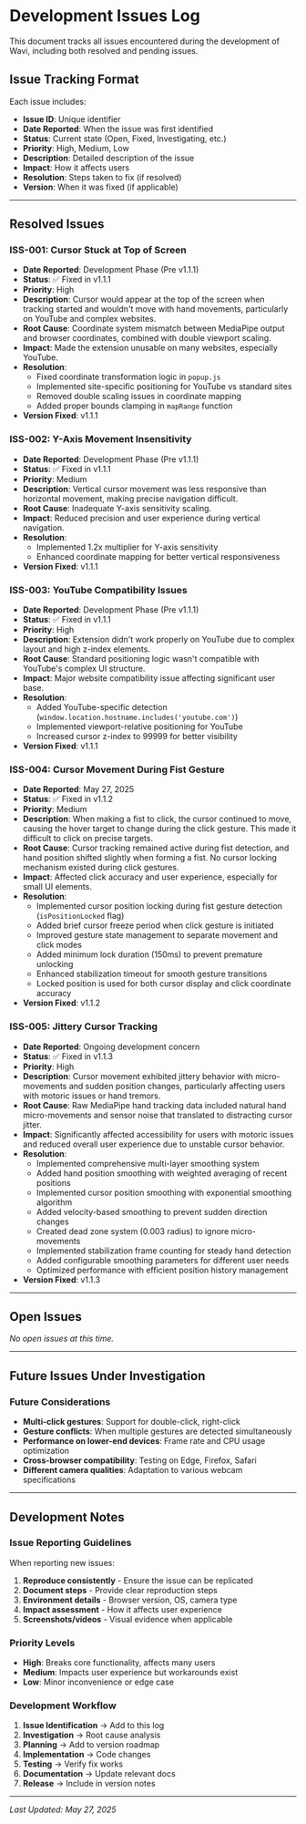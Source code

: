 # Development Issues Log

This document tracks all issues encountered during the development of Wavi, including both resolved and pending issues.

## Issue Tracking Format

Each issue includes:
- **Issue ID**: Unique identifier
- **Date Reported**: When the issue was first identified
- **Status**: Current state (Open, Fixed, Investigating, etc.)
- **Priority**: High, Medium, Low
- **Description**: Detailed description of the issue
- **Impact**: How it affects users
- **Resolution**: Steps taken to fix (if resolved)
- **Version**: When it was fixed (if applicable)

---

## Resolved Issues

### ISS-001: Cursor Stuck at Top of Screen
- **Date Reported**: Development Phase (Pre v1.1.1)
- **Status**: ✅ Fixed in v1.1.1
- **Priority**: High
- **Description**: Cursor would appear at the top of the screen when tracking started and wouldn't move with hand movements, particularly on YouTube and complex websites.
- **Root Cause**: Coordinate system mismatch between MediaPipe output and browser coordinates, combined with double viewport scaling.
- **Impact**: Made the extension unusable on many websites, especially YouTube.
- **Resolution**: 
  - Fixed coordinate transformation logic in `popup.js`
  - Implemented site-specific positioning for YouTube vs standard sites
  - Removed double scaling issues in coordinate mapping
  - Added proper bounds clamping in `mapRange` function
- **Version Fixed**: v1.1.1

### ISS-002: Y-Axis Movement Insensitivity
- **Date Reported**: Development Phase (Pre v1.1.1)
- **Status**: ✅ Fixed in v1.1.1
- **Priority**: Medium
- **Description**: Vertical cursor movement was less responsive than horizontal movement, making precise navigation difficult.
- **Root Cause**: Inadequate Y-axis sensitivity scaling.
- **Impact**: Reduced precision and user experience during vertical navigation.
- **Resolution**: 
  - Implemented 1.2x multiplier for Y-axis sensitivity
  - Enhanced coordinate mapping for better vertical responsiveness
- **Version Fixed**: v1.1.1

### ISS-003: YouTube Compatibility Issues
- **Date Reported**: Development Phase (Pre v1.1.1)
- **Status**: ✅ Fixed in v1.1.1
- **Priority**: High
- **Description**: Extension didn't work properly on YouTube due to complex layout and high z-index elements.
- **Root Cause**: Standard positioning logic wasn't compatible with YouTube's complex UI structure.
- **Impact**: Major website compatibility issue affecting significant user base.
- **Resolution**: 
  - Added YouTube-specific detection (`window.location.hostname.includes('youtube.com')`)
  - Implemented viewport-relative positioning for YouTube
  - Increased cursor z-index to 99999 for better visibility
- **Version Fixed**: v1.1.1

### ISS-004: Cursor Movement During Fist Gesture
- **Date Reported**: May 27, 2025
- **Status**: ✅ Fixed in v1.1.2
- **Priority**: Medium
- **Description**: When making a fist to click, the cursor continued to move, causing the hover target to change during the click gesture. This made it difficult to click on precise targets.
- **Root Cause**: Cursor tracking remained active during fist detection, and hand position shifted slightly when forming a fist. No cursor locking mechanism existed during click gestures.
- **Impact**: Affected click accuracy and user experience, especially for small UI elements.
- **Resolution**: 
  - Implemented cursor position locking during fist gesture detection (`isPositionLocked` flag)
  - Added brief cursor freeze period when click gesture is initiated
  - Improved gesture state management to separate movement and click modes
  - Added minimum lock duration (150ms) to prevent premature unlocking
  - Enhanced stabilization timeout for smooth gesture transitions
  - Locked position is used for both cursor display and click coordinate accuracy
- **Version Fixed**: v1.1.2

### ISS-005: Jittery Cursor Tracking
- **Date Reported**: Ongoing development concern
- **Status**: ✅ Fixed in v1.1.3
- **Priority**: High
- **Description**: Cursor movement exhibited jittery behavior with micro-movements and sudden position changes, particularly affecting users with motoric issues or hand tremors.
- **Root Cause**: Raw MediaPipe hand tracking data included natural hand micro-movements and sensor noise that translated to distracting cursor jitter.
- **Impact**: Significantly affected accessibility for users with motoric issues and reduced overall user experience due to unstable cursor behavior.
- **Resolution**: 
  - Implemented comprehensive multi-layer smoothing system
  - Added hand position smoothing with weighted averaging of recent positions
  - Implemented cursor position smoothing with exponential smoothing algorithm
  - Added velocity-based smoothing to prevent sudden direction changes
  - Created dead zone system (0.003 radius) to ignore micro-movements
  - Implemented stabilization frame counting for steady hand detection
  - Added configurable smoothing parameters for different user needs
  - Optimized performance with efficient position history management
- **Version Fixed**: v1.1.3

---

## Open Issues

*No open issues at this time.*

---

## Future Issues Under Investigation

### Future Considerations
- **Multi-click gestures**: Support for double-click, right-click
- **Gesture conflicts**: When multiple gestures are detected simultaneously
- **Performance on lower-end devices**: Frame rate and CPU usage optimization
- **Cross-browser compatibility**: Testing on Edge, Firefox, Safari
- **Different camera qualities**: Adaptation to various webcam specifications

---

## Development Notes

### Issue Reporting Guidelines
When reporting new issues:
1. **Reproduce consistently** - Ensure the issue can be replicated
2. **Document steps** - Provide clear reproduction steps
3. **Environment details** - Browser version, OS, camera type
4. **Impact assessment** - How it affects user experience
5. **Screenshots/videos** - Visual evidence when applicable

### Priority Levels
- **High**: Breaks core functionality, affects many users
- **Medium**: Impacts user experience but workarounds exist
- **Low**: Minor inconvenience or edge case

### Development Workflow
1. **Issue Identification** → Add to this log
2. **Investigation** → Root cause analysis
3. **Planning** → Add to version roadmap
4. **Implementation** → Code changes
5. **Testing** → Verify fix works
6. **Documentation** → Update relevant docs
7. **Release** → Include in version notes

---

*Last Updated: May 27, 2025*
